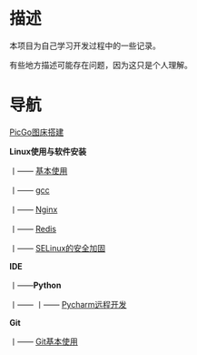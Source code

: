 # 描述

本项目为自己学习开发过程中的一些记录。

有些地方描述可能存在问题，因为这只是个人理解。

# 导航

[PicGo图床搭建](https://gitee.com/Lumoonc/tuffynotes/blob/main/PicGo%E6%90%AD%E5%BB%BA%E5%9B%BE%E5%BA%8A.md)

**Linux使用与软件安装**

丨—— [基本使用](https://gitee.com/Lumoonc/tuffynotes/blob/main/Linux使用与软件安装/基本使用.md)

丨—— [gcc](https://gitee.com/Lumoonc/tuffynotes/blob/main/Linux使用与软件安装/gcc.md)

丨—— [Nginx](https://gitee.com/Lumoonc/tuffynotes/blob/main/Linux使用与软件安装/Nginx.md)

丨—— [Redis](https://gitee.com/Lumoonc/tuffynotes/blob/main/Linux使用与软件安装/Redis.md)

丨—— [SELinux的安全加固](https://gitee.com/Lumoonc/tuffynotes/blob/main/Linux使用与软件安装/SELinux的安全加固.md)

**IDE**

丨——**Python**

丨—— 丨—— [Pycharm远程开发](https://gitee.com/Lumoonc/tuffynotes/blob/main/IDE/Python/PyCharm远程开发.md)		

**Git**

丨——  [Git基本使用](https://gitee.com/Lumoonc/tuffynotes/blob/main/Git/Git使用.md)